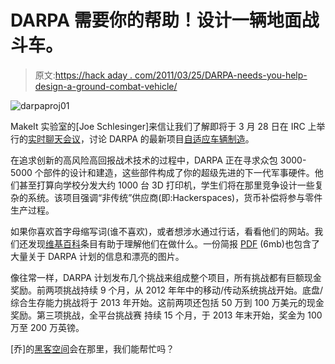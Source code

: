 # DARPA 需要你的帮助！设计一辆地面战斗车。

> 原文:[https://hack aday . com/2011/03/25/DARPA-needs-you-help-design-a-ground-combat-vehicle/](https://hackaday.com/2011/03/25/darpa-needs-your-help-design-a-ground-combat-vehicle/)

![](../Images/d0a0057fe3ed2d131be3e29f200eff79.png "darpaproj01")

MakeIt 实验室的[Joe Schlesinger]来信让我们了解即将于 3 月 28 日在 IRC 上举行的[实时聊天会议](https://www.fbo.gov/spg/ODA/DARPA/CMO/DARPA-SN-11-28/listing.html)，讨论 DARPA 的最新项目[自适应车辆制造](http://www.darpa.mil/AVM.aspx)。

在追求创新的高风险高回报战术技术的过程中，DARPA 正在寻求众包 3000-5000 个部件的设计和建造，这些部件构成了你的超级先进的下一代军事硬件。他们甚至打算向学校分发大约 1000 台 3D 打印机，学生们将在那里竞争设计一些复杂的系统。该项目强调“非传统”供应商(即:Hackerspaces)，货币补偿将参与零件生产过程。

如果你喜欢首字母缩写词(谁不喜欢)，或者想涉水通过行话，看看他们的网站。我们还发现[维基百科](http://en.wikipedia.org/wiki/Adaptive_Vehicle_Make)条目有助于理解他们在做什么。一份简报 [PDF](http://www.darpa.mil/WorkArea/DownloadAsset.aspx?id=2659) (6mb)也包含了大量关于 DARPA 计划的信息和漂亮的图片。

像往常一样，DARPA 计划发布几个挑战来组成整个项目，所有挑战都有巨额现金奖励。前两项挑战持续 9 个月，从 2012 年年中的移动/传动系统挑战开始。底盘/综合生存能力挑战将于 2013 年开始。这前两项还包括 50 万到 100 万美元的现金奖励。第三项挑战，全平台挑战赛 [](http://www.darpa.mil/WorkArea/DownloadAsset.aspx?id=2147483665) 持续 15 个月，于 2013 年末开始，奖金为 100 万至 200 万英镑。

[乔]的[黑客空间](http://makeitlabs.com/)会在那里，我们能帮忙吗？